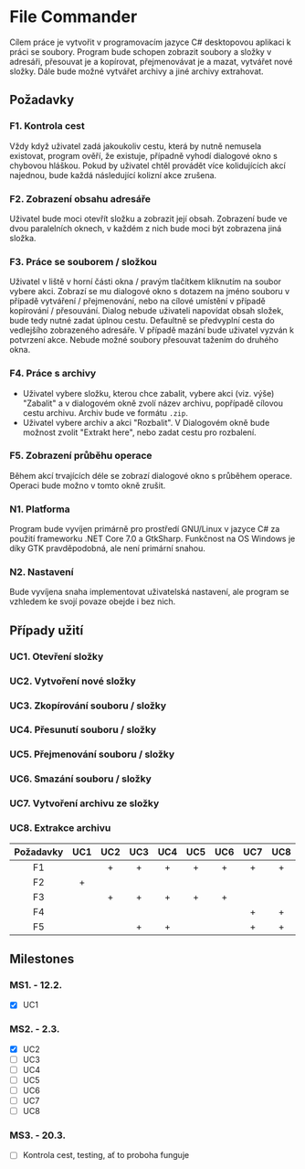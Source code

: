 # File Commander

Cílem práce je vytvořit v programovacím jazyce C# desktopovou aplikaci k práci se soubory. 
Program bude schopen zobrazit soubory a složky v adresáři, přesouvat je a kopírovat,
přejmenovávat je a mazat, vytvářet nové složky.
Dále bude možné vytvářet archivy a jiné archivy extrahovat.

## Požadavky

### F1. Kontrola cest
Vždy když uživatel zadá jakoukoliv cestu, která by nutně nemusela existovat, program ověří, že existuje,
případně vyhodí dialogové okno s chybovou hláškou. Pokud by uživatel chtěl provádět více kolidujících akcí najednou,
bude každá následující kolizní akce zrušena.

### F2. Zobrazení obsahu adresáře
Uživatel bude moci otevřít složku a zobrazit její obsah. Zobrazení bude ve dvou paralelních oknech,
v každém z nich bude moci být zobrazena jiná složka.

### F3. Práce se souborem / složkou
Uživatel v liště v horní části okna / pravým tlačítkem kliknutím na soubor vybere akci. Zobrazí se mu dialogové okno
s dotazem na jméno souboru v případě vytváření / přejmenování, nebo na cílové umístění v případě kopírování / přesouvání.
Dialog nebude uživateli napovídat obsah složek, bude tedy nutné zadat úplnou cestu. Defaultně se předvyplní cesta do vedlejšího zobrazeného adresáře.
V případě mazání bude uživatel vyzván k potvrzení akce. Nebude možné soubory přesouvat tažením do druhého okna.

### F4. Práce s archivy
- Uživatel vybere složku, kterou chce zabalit, vybere akci (viz. výše) "Zabalit" a v dialogovém okně zvolí název archivu, popřípadě cílovou cestu archivu.
Archiv bude ve formátu `.zip`.
- Uživatel vybere archiv a akci "Rozbalit". V Dialogovém okně bude možnost zvolit "Extrakt here", nebo zadat cestu pro rozbalení.

### F5. Zobrazení průběhu operace
Během akcí trvajících déle se zobrazí dialogové okno s průběhem operace. Operaci bude možno v tomto okně zrušit.

### N1. Platforma
Program bude vyvíjen primárně pro prostředí GNU/Linux v jazyce C# za použití frameworku .NET Core 7.0 a GtkSharp.
Funkčnost na OS Windows je díky GTK pravděpodobná, ale není primární snahou.

### N2. Nastavení
Bude vyvíjena snaha implementovat uživatelská nastavení, ale program se vzhledem ke svojí povaze obejde i bez nich.


## Případy užití

### UC1. Otevření složky
### UC2. Vytvoření nové složky
### UC3. Zkopírování souboru / složky
### UC4. Přesunutí souboru / složky
### UC5. Přejmenování souboru / složky
### UC6. Smazání souboru / složky
### UC7. Vytvoření archivu ze složky
### UC8. Extrakce archivu


| Požadavky | UC1 | UC2 | UC3 | UC4 | UC5 | UC6 | UC7 | UC8 |
|:---------:|:---:|:---:|:---:|:---:|:---:|:---:|:---:|:---:|
|    F1     |     |  +  |  +  |  +  |  +  |  +  |  +  |  +  |
|    F2     |  +  |     |     |     |     |     |     |     |
|    F3     |     |  +  |  +  |  +  |  +  |  +  |     |     |
|    F4     |     |     |     |     |     |     |  +  |  +  |
 |    F5     |     |     |  +  |  +  |     |     |  +  |  +  |  

## Milestones
 
### MS1. - 12.2.
- [x] UC1

### MS2. - 2.3.
- [x] UC2
- [ ] UC3
- [ ] UC4
- [ ] UC5
- [ ] UC6
- [ ] UC7
- [ ] UC8

### MS3. - 20.3.
- [ ] Kontrola cest, testing, ať to proboha funguje